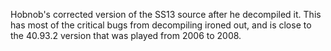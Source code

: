 Hobnob's corrected version of the SS13 source after he decompiled it. This has most of the critical bugs from decompiling ironed out, and is close to the 40.93.2 version that was played from 2006 to 2008.